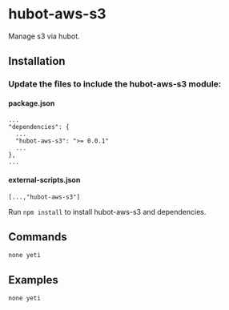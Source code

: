 hubot-aws-s3
============

Manage s3 via hubot.

## Installation

### Update the files to include the hubot-aws-s3 module:

#### package.json
    ...
    "dependencies": {
      ...
      "hubot-aws-s3": ">= 0.0.1"
      ...
    },
    ...

#### external-scripts.json
    [...,"hubot-aws-s3"]

Run `npm install` to install hubot-aws-s3 and dependencies.

Commands
-----
```
none yeti
```

Examples
-----
```
none yeti
```
